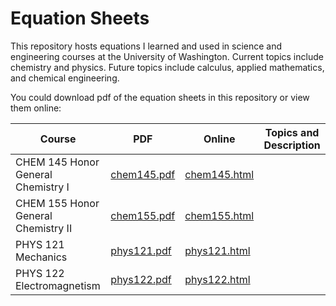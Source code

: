 # Equation Sheets
This repository hosts equations I learned and used in science and engineering courses at the University of Washington. Current topics include chemistry and physics. Future topics include calculus, applied mathematics, and chemical engineering.

You could download pdf of the equation sheets in this repository or view them online:

|Course|PDF|Online|Topics and Description|
|-|-|-|-|
|CHEM 145 Honor General Chemistry I|[chem145.pdf](chem145.pdf)|[chem145.html](http://polarize.pw/equation/chem145.html)||
|CHEM 155 Honor General Chemistry II|[chem155.pdf](chem155.pdf)|[chem155.html](http://polarize.pw/equation/chem155.html)||
|PHYS 121 Mechanics|[phys121.pdf](phys121.pdf)|[phys121.html](http://polarize.pw/equation/phys121.html)||
|PHYS 122 Electromagnetism|[phys122.pdf](phys122.pdf)|[phys122.html](http://polarize.pw/equation/phys122.html)||